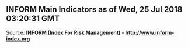 ## INFORM Main Indicators as of Wed, 25 Jul 2018 03:20:31 GMT

Source: **INFORM (Index For Risk Management) - http://www.inform-index.org**